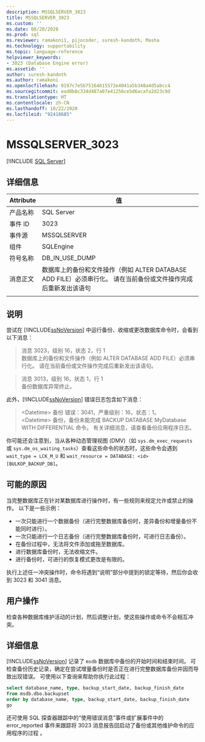 ```yaml
---
description: MSSQLSERVER_3023
title: MSSQLSERVER_3023
ms.custom: ''
ms.date: 08/20/2020
ms.prod: sql
ms.reviewer: ramakoni1, pijocoder, suresh-kandoth, Masha
ms.technology: supportability
ms.topic: language-reference
helpviewer_keywords:
- 3023 (Database Engine error)
ms.assetid: ''
author: suresh-kandoth
ms.author: ramakoni
ms.openlocfilehash: 0197c7e5b75164615572e4041a5b348a4d5abcc4
ms.sourcegitcommit: ead0b8c334d487a07e41256ce5d6acafa2d23c9d
ms.translationtype: HT
ms.contentlocale: zh-CN
ms.lasthandoff: 10/22/2020
ms.locfileid: "92418685"
---
```

# <a name="mssqlserver_3023"></a>MSSQLSERVER_3023
 [!INCLUDE [SQL Server](../../includes/applies-to-version/sqlserver.md)]

## <a name="details"></a>详细信息

|Attribute|值|
|---|---|
|产品名称|SQL Server|
|事件 ID|3023|
|事件源|MSSQLSERVER|
|组件|SQLEngine|
|符号名称|DB_IN_USE_DUMP|
|消息正文|数据库上的备份和文件操作（例如 ALTER DATABASE ADD FILE）必须串行化。 请在当前备份或文件操作完成后重新发出该语句|
||

## <a name="explanation"></a>说明

尝试在 [!INCLUDE[ssNoVersion](../../includes/ssnoversion-md.md)] 中运行备份、收缩或更改数据库命令时，会看到以下消息：

> 消息 3023，级别 16，状态 2，行 1  
数据库上的备份和文件操作（例如 ALTER DATABASE ADD FILE）必须串行化。 请在当前备份或文件操作完成后重新发出该语句。

> 消息 3013，级别 16，状态 1，行 1  
备份数据库异常终止。

此外，[!INCLUDE[ssNoVersion](../../includes/ssnoversion-md.md)] 错误日志包含如下消息：

> \<Datetime> 备份 错误：3041，严重级别：16，状态：1。  
\<Datetime> 备份，备份未能完成 BACKUP DATABASE MyDatabase WITH DIFFERENTIAL 命令。 有关详细消息，请查看备份应用程序日志。

你可能还会注意到，当从各种动态管理视图 (DMV)（如 `sys.dm_exec_requests` 或 `sys.dm_os_waiting_tasks`）查看这些命令的状态时，这些命令会遇到 `wait_type = LCK_M_U` 和 `wait_resource = DATABASE: <id> [BULKOP_BACKUP_DB]`。

## <a name="possible-causes"></a>可能的原因

当完整数据库正在针对某数据库进行操作时，有一些规则来规定允许或禁止的操作。 以下是一些示例：

- 一次只能进行一个数据备份（进行完整数据库备份时，差异备份和增量备份不能同时进行）。
- 一次只能进行一个日志备份（进行完整数据库备份时，可进行日志备份）。
- 在备份过程中，无法将文件添加或拖至数据库。
- 进行数据库备份时，无法收缩文件。
- 进行备份时，可进行的恢复模式更改是有限的。

执行上述任一冲突操作时，命令将遇到“说明”部分中提到的锁定等待，然后你会收到 3023 和 3041 消息。

## <a name="user-action"></a>用户操作

检查各种数据库维护活动的计划，然后调整计划，使这些操作或命令不会相互冲突。

## <a name="more-information"></a>详细信息

[!INCLUDE[ssNoVersion](../../includes/ssnoversion-md.md)] 记录了 `msdb` 数据库中备份的开始时间和结束时间。 可检查备份历史记录，确定在尝试增量备份时是否正在进行完整数据库备份并因而导致出现错误。 可使用以下查询来帮助你执行此过程：

```sql
select database_name, type, backup_start_date, backup_finish_date
from msdb.dbo.backupset
order by database_name, type, backup_start_date, backup_finish_date
go
```

还可使用 SQL 探查器跟踪中的“使用错误消息”事件或扩展事件中的 error_reported 事件来跟踪将 3023 消息报告回启动了备份或其他维护命令的应用程序的过程 。
